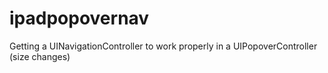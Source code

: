 ipadpopovernav
==============

Getting a UINavigationController to work properly in a UIPopoverController (size changes)